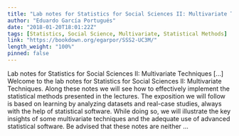 ```yaml
---
title: "Lab notes for Statistics for Social Sciences II: Multivariate Techniques"
author: "Eduardo García Portugués"
date: "2018-01-20T18:01:22Z"
tags: [Statistics, Social Science, Multivariate, Statistical Methods]
link: "https://bookdown.org/egarpor/SSS2-UC3M/"
length_weight: "100%"
pinned: false
---
```


Lab notes for Statistics for Social Sciences II: Multivariate Techniques [...] Welcome to the lab notes for Statistics for Social Sciences II: Multivariate Techniques. Along these notes we will see how to effectively implement the statistical methods presented in the lectures. The exposition we will follow is based on learning by analyzing datasets and real-case studies, always with the help of statistical software. While doing so, we will illustrate the key insights of some multivariate techniques and the adequate use of advanced statistical software. Be advised that these notes are neither ...
